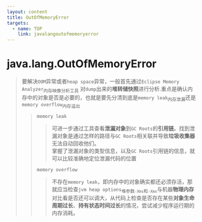 ```yaml
---
layout: content
title: OutOfMemoryError
targets:
  - name: TOP
    link: javalangoutofmemoryerror
---
```


# java.lang.OutOfMemoryError

> 要解决`OOM`异常或者`heap space`异常，一般首先通过`Eclipse Memory Analyzer`<sub>内存映像分析工具</sub> 对`dump`出来的**堆转储快照**进行分析.重点是确认内存中的对象是否是必要的，也就是要先分清到底是`memory leak`<sub>内存泄漏</sub>还是`memory overflow`<sub>内存溢出</sub>
> > `memory leak`
> > > 可进一步通过工具查看**泄漏对象**到`GC Roots`的**引用链**。找到泄漏对象是通过怎样的路径与`GC Roots`相关联并导致**垃圾收集器**无法自动回收他们。\
> > > 掌握了泄漏对象的类型信息，以及`GC Roots`引用链的信息，就可以比较准确地定位泄漏代码的位置
> >
> > `memory overflow`
> > > 不存在`memory leak`，即内存中的对象确实都还必须存活，那就应当检查`jvm heap options`<sub>堆参数`-Xms`和`-Xmx`</sub>与机器**物理内存**对比看是否还可以调大，从代码上检查是否存在某些**对象生命周期过长**、**持有状态时间过长**的情况，尝试减少程序运行期的内存消耗。
